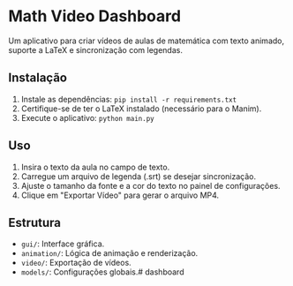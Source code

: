 # Math Video Dashboard

Um aplicativo para criar vídeos de aulas de matemática com texto animado, suporte a LaTeX e sincronização com legendas.

## Instalação
1. Instale as dependências: `pip install -r requirements.txt`
2. Certifique-se de ter o LaTeX instalado (necessário para o Manim).
3. Execute o aplicativo: `python main.py`

## Uso
1. Insira o texto da aula no campo de texto.
2. Carregue um arquivo de legenda (.srt) se desejar sincronização.
3. Ajuste o tamanho da fonte e a cor do texto no painel de configurações.
4. Clique em "Exportar Vídeo" para gerar o arquivo MP4.

## Estrutura
- `gui/`: Interface gráfica.
- `animation/`: Lógica de animação e renderização.
- `video/`: Exportação de vídeos.
- `models/`: Configurações globais.#   d a s h b o a r d  
 